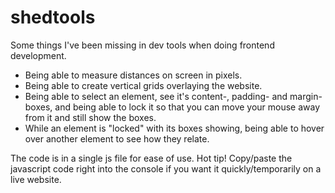 # shedtools

Some things I've been missing in dev tools when doing frontend development.

- Being able to measure distances on screen in pixels.
- Being able to create vertical grids overlaying the website.
- Being able to select an element, see it's content-, padding- and margin-boxes, and being able to lock it so that you can move your mouse away from it and still show the boxes.
- While an element is "locked" with its boxes showing, being able to hover over another element to see how they relate.

The code is in a single js file for ease of use.
Hot tip! Copy/paste the javascript code right into the console if you want it quickly/temporarily on a live website.
